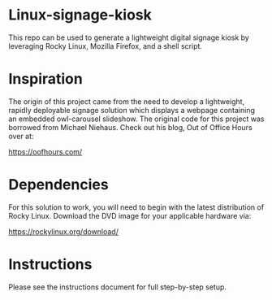 # Linux-signage-kiosk
This repo can be used to generate a lightweight digital signage kiosk by leveraging Rocky Linux, Mozilla Firefox, and a shell script.
# Inspiration
The origin of this project came from the need to develop a lightweight, rapidly deployable signage solution which displays a webpage containing an embedded owl-carousel slideshow. The original code for this project was borrowed from Michael Niehaus. Check out his blog, Out of Office Hours over at:

https://oofhours.com/
# Dependencies
For this solution to work, you will need to begin with the latest distribution of Rocky Linux. Download the DVD image for your applicable hardware via:

https://rockylinux.org/download/
# Instructions
Please see the instructions document for full step-by-step setup.
